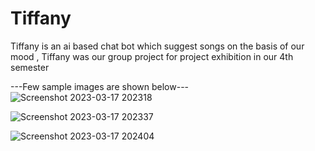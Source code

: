 # Tiffany
Tiffany is an ai based chat bot which suggest songs on the basis of our mood , Tiffany was our group project for project exhibition in our 4th semester 

---Few sample images are shown below--- 
![Screenshot 2023-03-17 202318](https://user-images.githubusercontent.com/127401975/225941232-a13525b0-7a1d-4a56-9009-6870636eb026.png)


![Screenshot 2023-03-17 202337](https://user-images.githubusercontent.com/127401975/225941545-f3ceccc1-4091-4fa5-a59e-6d279412df31.png)


![Screenshot 2023-03-17 202404](https://user-images.githubusercontent.com/127401975/225941583-1eb64ab1-0402-4fe8-ba7a-eece05879ff2.png)
